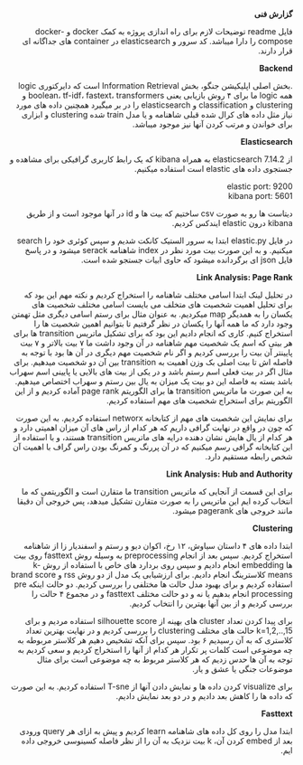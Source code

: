
<div dir="rtl">

<b>گزارش فنی</b>

فایل readme توضیحات لازم برای راه اندازی پروژه به کمک docker و docker-compose را دارا میباشد. کد سرور و elasticsearch در container های جداگانه ای قرار دارند.


<b>Backend</b>

.بخش اصلی اپلیکیشن جنگو، بخش Information Retrieval است که دایرکتوری logic همه logic ما برای ۴ روش بازیابی یعنی boolean، tf-idf، fastext، transformers و clustering و classification و elasticsearch را در بر میگیرد
همچنین داده های مورد نیاز مثل داده های کرال شده قبلی شاهنامه و یا مدل train شده clustering و ابزاری برای خواندن و مرتب کردن آنها نیز موجود میباشد.



<b>Elasticsearch</b>

از elasticsearch 7.14.2 به همراه kibana که یک رابط کاربری گرافیکی برای مشاهده و جستجوی داده های elastic است استفاده میکنیم.

elastic port: 9200
<br/>
kibana port: 5601

دیتاست ها رو به صورت csv ساختیم که بیت ها و id در آنها موجود است و از طریق kibana درون elastic ایندکس کردیم.

در فایل elastic.py ابتدا به سرور الستیک کانکت شدیم و سپس کوئری خود را search میکنیم. و به این صورت بیت مورد نظر در index شاهنامه serack میشود و در پاسخ فایل json ای برگردانده میشود که حاوی ابیات جستجو شده است.


<b>Link Analysis: Page Rank</b>


در تحلیل لینک ابتدا اسامی مختلف شاهنامه را استخراج کردیم و نکته مهم این بود که برای تحلیل اهمیت شخصیت های متخلف می بایست اسامی مختلف شخصیت های یکسان را به همدیگر map میکردیم. به عنوان مثال برای رستم اسامی دیگری مثل تهمتن وجود دارد که ما همه آنها را یکسان در نظر گرفتیم تا بتوانیم اهمین شخصیت ها را استخراج کنیم. کاری که انجام دادیم این بود که برای تشکیل ماتریس transition ها برای هر بیتی که اسم یک شخصیت مهم شاهنامه در آن وجود داشت ما ۷ بیت بالاتر و ۷ بیت پایینتر آن بیت را بررسی کردیم و اگر نام شخصیت مهم دیگری در آن ها بود با توجه به فاصله اش تا بیت اصلی بک وزن اهمیت به
transition
بین آن دو شخصیت میدهیم.
برای مثال اگر در بیت فعلی اسم رستم باشد و در یکی از بیت های بالایی یا پایینی اسم سهراب باشد بسته به فاصله این دو بیت یک میزان به یال بین رستم و سهراب اختصاص میدهیم. به این صورت ما ماتریس transition ها برای الگوریتم page rank آماده کردیم و از این الگوریتم برای استخراج شخصیت های مهم استفاده کردیم.

برای نمایش این شخصیت های مهم از کتابخانه networx استفاده کردیم. به این صورت که چون در واقع در نهایت گرافی داریم که هر کدام از راس های آن میزان اهمیتی دارد و هر کدام از یال هایش نشان دهنده درایه های ماتریس transition هستند، و با استفاده از این کتابخانه گرافی رسم میکنیم که در آن پررنگ و کمرنگ بودن راس گراف با اهمیت آن شخص رابطه مستقیم دارد.



<b>Link Analysis: Hub and Authority</b>

برای این قسمت از آنجایی که ماتریس transition ما متقارن است و الگوریتمی که ما انتخاب کرده ایم این ماتریس را به صورت متقارن تشکیل میدهد، پس خروجی آن دقیقا مانند خروجی های pagerank میشود.


<b>Clustering</b>

ابتدا داده های ۴ داستان سیاوش، ۱۲ رخ، اکوان دیو و رستم و اسفندیار زا از شاهنامه استخراج کردیم. سپس بعد از انجام preprocessing به وسیله روش fasttext روی بیت ها embedding انجام دادیم و سپس روی بردارد های خاص با استفاده از روش k-means کلاسترینگ انجام دادیم.
برای ارزشیابی یک مدل از دو روش rss و brand score استفاده کردیم و برای بهبود مدل حالت ها مختلفی را بررسی کردیم. دو حالت اینکه pre processing انجام بدهیم یا نه و دو حالت مختلف fasttext و در مجموع ۴ حالت را بررسی کردیم و از بین آنها بهترین را انتخاب کردیم.

برای پیدا کردن تعداد cluster های بهینه از silhouette score استفاده مردیم و برای k=1,2,..,15 حالت های مختلف clustering را بررسی کردیم و در نهایت بهترین تعداد کلاستری که به آن رسیدیم ۶ بود.
سپس برای آنکه تشخیص دهیم هر کلاستر مربوطه به چه موضوعی است کلمات پر تکرار هر کدام از آنها را استخراج کردیم و سعی کردیم به توجه به آن ها حدس زدیم که هر کلاستر مربوط به چه موضوعی است برای مثال موضوعات جنگی یا عشق و یار.

برای visualize کردن داده ها و نمایش دادن آنها از T-sne استفاده کردیم. به این صورت که داده ها را کاهش بعد دادیم و در دو بعد نمایش دادیم.

<b>Fasttext</b>

ابتدا مدل را روی کل داده های شاهنامه learn کردیم و پیش به ازای هر query ورودی بعد از embed کردن آن، k بیت نزدیک به آن را از نظر فاصله کسینوسی خروجی داده ایم.
</div>

